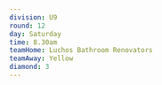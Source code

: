 ```yaml
---
division: U9
round: 12
day: Saturday
time: 8.30am
teamHome: Luchos Bathroom Renovators
teamAway: Yellow
diamond: 3
---
```

